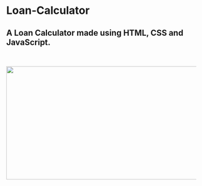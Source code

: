 # Loan-Calculator
<h2>A Loan Calculator made using HTML, CSS and JavaScript.</h2><br><br>
<img width=600 height=300 src="https://user-images.githubusercontent.com/83356926/131377221-99abbf86-60bd-405f-abc3-e96cab44ce5b.png">
